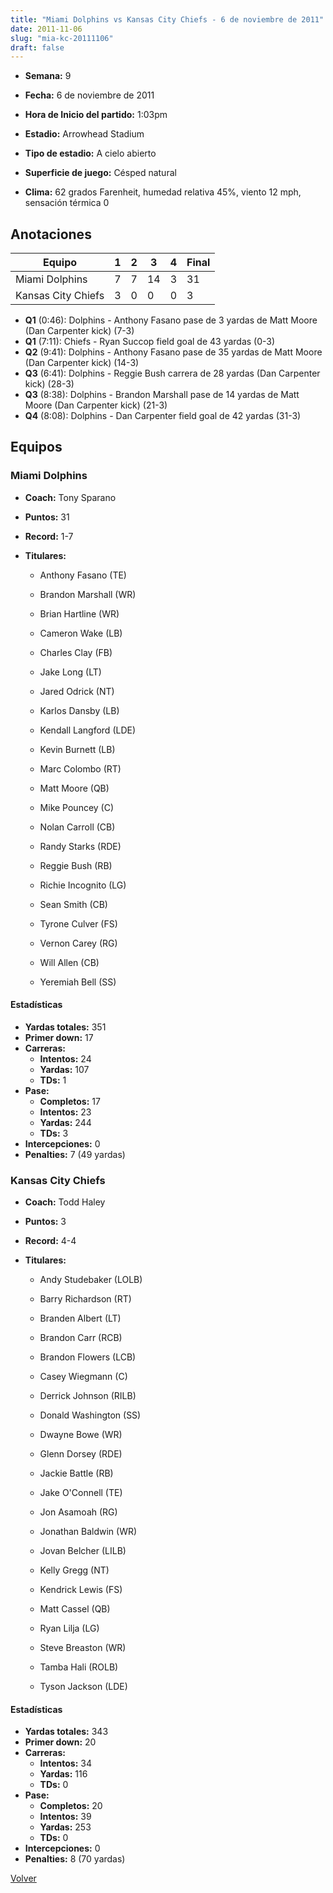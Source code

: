 ```yaml
---
title: "Miami Dolphins vs Kansas City Chiefs - 6 de noviembre de 2011"
date: 2011-11-06
slug: "mia-kc-20111106"
draft: false
---
```


* **Semana:** 9
* **Fecha:** 6 de noviembre de 2011

* **Hora de Inicio del partido:** 1:03pm
* **Estadio:** Arrowhead Stadium
* **Tipo de estadio:** A cielo abierto
* **Superficie de juego:** Césped natural
* **Clima:** 62 grados Farenheit, humedad relativa 45%, viento 12 mph, sensación térmica 0





## Anotaciones
| Equipo | 1 | 2 | 3 | 4 | Final |
|--------|---|---|---|---|-------|
| Miami Dolphins  | 7 | 7 | 14 | 3  | 31 |
| Kansas City Chiefs  | 3 | 0 | 0 | 0  | 3 |
* **Q1** (0:46): Dolphins - Anthony Fasano pase de 3 yardas de Matt Moore (Dan Carpenter kick) (7-3)
* **Q1** (7:11): Chiefs - Ryan Succop field goal de 43 yardas (0-3)
* **Q2** (9:41): Dolphins - Anthony Fasano pase de 35 yardas de Matt Moore (Dan Carpenter kick) (14-3)
* **Q3** (6:41): Dolphins - Reggie Bush carrera de 28 yardas (Dan Carpenter kick) (28-3)
* **Q3** (8:38): Dolphins - Brandon Marshall pase de 14 yardas de Matt Moore (Dan Carpenter kick) (21-3)
* **Q4** (8:08): Dolphins - Dan Carpenter field goal de 42 yardas (31-3)


## Equipos


### Miami Dolphins
* **Coach:** Tony Sparano
* **Puntos:** 31
* **Record:** 1-7
* **Titulares:** 

  * Anthony Fasano (TE) 

  * Brandon Marshall (WR) 

  * Brian Hartline (WR) 

  * Cameron Wake (LB) 

  * Charles Clay (FB) 

  * Jake Long (LT) 

  * Jared Odrick (NT) 

  * Karlos Dansby (LB) 

  * Kendall Langford (LDE) 

  * Kevin Burnett (LB) 

  * Marc Colombo (RT) 

  * Matt Moore (QB) 

  * Mike Pouncey (C) 

  * Nolan Carroll (CB) 

  * Randy Starks (RDE) 

  * Reggie Bush (RB) 

  * Richie Incognito (LG) 

  * Sean Smith (CB) 

  * Tyrone Culver (FS) 

  * Vernon Carey (RG) 

  * Will Allen (CB) 

  * Yeremiah Bell (SS) 

#### Estadísticas
* **Yardas totales:** 351
* **Primer down:** 17
* **Carreras:**
  * **Intentos:** 24
  * **Yardas:** 107
  * **TDs:** 1
* **Pase:**
  * **Completos:** 17
  * **Intentos:** 23
  * **Yardas:** 244
  * **TDs:** 3
* **Intercepciones:** 0
* **Penalties:** 7 (49 yardas)

### Kansas City Chiefs
* **Coach:** Todd Haley
* **Puntos:** 3
* **Record:** 4-4
* **Titulares:** 

  * Andy Studebaker (LOLB) 

  * Barry Richardson (RT) 

  * Branden Albert (LT) 

  * Brandon Carr (RCB) 

  * Brandon Flowers (LCB) 

  * Casey Wiegmann (C) 

  * Derrick Johnson (RILB) 

  * Donald Washington (SS) 

  * Dwayne Bowe (WR) 

  * Glenn Dorsey (RDE) 

  * Jackie Battle (RB) 

  * Jake O'Connell (TE) 

  * Jon Asamoah (RG) 

  * Jonathan Baldwin (WR) 

  * Jovan Belcher (LILB) 

  * Kelly Gregg (NT) 

  * Kendrick Lewis (FS) 

  * Matt Cassel (QB) 

  * Ryan Lilja (LG) 

  * Steve Breaston (WR) 

  * Tamba Hali (ROLB) 

  * Tyson Jackson (LDE) 

#### Estadísticas
* **Yardas totales:** 343
* **Primer down:** 20
* **Carreras:**
  * **Intentos:** 34
  * **Yardas:** 116
  * **TDs:** 0
* **Pase:**
  * **Completos:** 20
  * **Intentos:** 39
  * **Yardas:** 253
  * **TDs:** 0
* **Intercepciones:** 0
* **Penalties:** 8 (70 yardas)


[Volver](/historia/2011)
